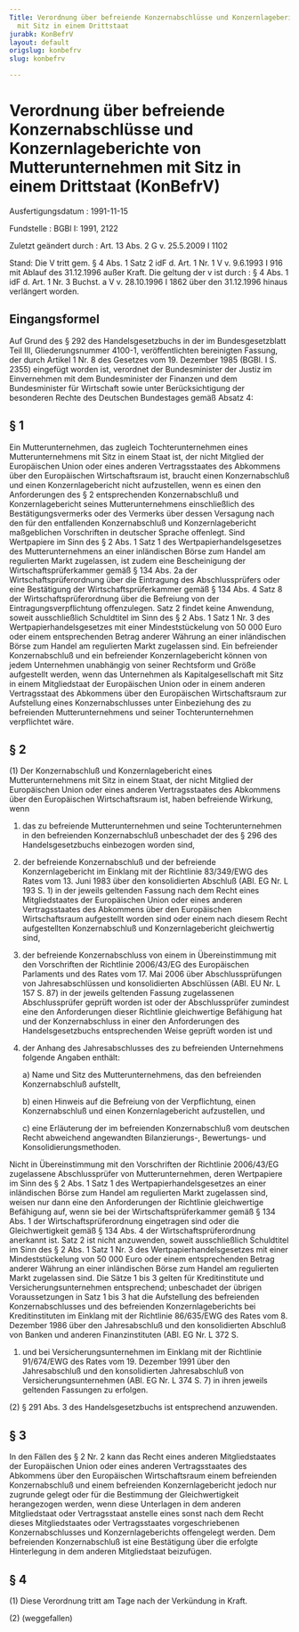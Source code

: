 ```yaml
---
Title: Verordnung über befreiende Konzernabschlüsse und Konzernlageberichte von Mutterunternehmen
  mit Sitz in einem Drittstaat
jurabk: KonBefrV
layout: default
origslug: konbefrv
slug: konbefrv

---
```


# Verordnung über befreiende Konzernabschlüsse und Konzernlageberichte von Mutterunternehmen mit Sitz in einem Drittstaat (KonBefrV)

Ausfertigungsdatum
:   1991-11-15

Fundstelle
:   BGBl I: 1991, 2122

Zuletzt geändert durch
:   Art. 13 Abs. 2 G v. 25.5.2009 I 1102

Stand: Die V tritt gem. § 4 Abs. 1 Satz 2 idF d. Art. 1 Nr. 1 V v. 9.6.1993 I 916 mit Ablauf des 31.12.1996 außer Kraft.
Die geltung der v ist durch
:   § 4 Abs. 1 idF d. Art. 1 Nr. 3 Buchst. a V v. 28.10.1996 I 1862 über den 31.12.1996 hinaus verlängert worden.

## Eingangsformel

Auf Grund des § 292 des Handelsgesetzbuchs in der im Bundesgesetzblatt
Teil III, Gliederungsnummer 4100-1, veröffentlichten bereinigten
Fassung, der durch Artikel 1 Nr. 8 des Gesetzes vom 19. Dezember 1985
(BGBl. I S. 2355) eingefügt worden ist, verordnet der Bundesminister
der Justiz im Einvernehmen mit dem Bundesminister der Finanzen und dem
Bundesminister für Wirtschaft sowie unter Berücksichtigung der
besonderen Rechte des Deutschen Bundestages gemäß Absatz 4:

## § 1

Ein Mutterunternehmen, das zugleich Tochterunternehmen eines
Mutterunternehmens mit Sitz in einem Staat ist, der nicht Mitglied der
Europäischen Union oder eines anderen Vertragsstaates des Abkommens
über den Europäischen Wirtschaftsraum ist, braucht einen
Konzernabschluß und einen Konzernlagebericht nicht aufzustellen, wenn
es einen den Anforderungen des § 2 entsprechenden Konzernabschluß und
Konzernlagebericht seines Mutterunternehmens einschließlich des
Bestätigungsvermerks oder des Vermerks über dessen Versagung nach den
für den entfallenden Konzernabschluß und Konzernlagebericht
maßgeblichen Vorschriften in deutscher Sprache offenlegt. Sind
Wertpapiere im Sinn des § 2 Abs. 1 Satz 1 des
Wertpapierhandelsgesetzes des Mutterunternehmens an einer inländischen
Börse zum Handel am regulierten Markt zugelassen, ist zudem eine
Bescheinigung der Wirtschaftsprüferkammer gemäß § 134 Abs. 2a der
Wirtschaftsprüferordnung über die Eintragung des Abschlussprüfers oder
eine Bestätigung der Wirtschaftsprüferkammer gemäß § 134 Abs. 4 Satz 8
der Wirtschaftsprüferordnung über die Befreiung von der
Eintragungsverpflichtung offenzulegen. Satz 2 findet keine Anwendung,
soweit ausschließlich Schuldtitel im Sinn des § 2 Abs. 1 Satz 1 Nr. 3
des Wertpapierhandelsgesetzes mit einer Mindeststückelung von 50 000
Euro oder einem entsprechenden Betrag anderer Währung an einer
inländischen Börse zum Handel am regulierten Markt zugelassen sind.
Ein befreiender Konzernabschluß und ein befreiender Konzernlagebericht
können von jedem Unternehmen unabhängig von seiner Rechtsform und
Größe aufgestellt werden, wenn das Unternehmen als Kapitalgesellschaft
mit Sitz in einem Mitgliedstaat der Europäischen Union oder in einem
anderen Vertragsstaat des Abkommens über den Europäischen
Wirtschaftsraum zur Aufstellung eines Konzernabschlusses unter
Einbeziehung des zu befreienden Mutterunternehmens und seiner
Tochterunternehmen verpflichtet wäre.

## § 2

(1) Der Konzernabschluß und Konzernlagebericht eines
Mutterunternehmens mit Sitz in einem Staat, der nicht Mitglied der
Europäischen Union oder eines anderen Vertragsstaates des Abkommens
über den Europäischen Wirtschaftsraum ist, haben befreiende Wirkung,
wenn

1.  das zu befreiende Mutterunternehmen und seine Tochterunternehmen in
    den befreienden Konzernabschluß unbeschadet der des § 296 des
    Handelsgesetzbuchs einbezogen worden sind,


2.  der befreiende Konzernabschluß und der befreiende Konzernlagebericht
    im Einklang mit der Richtlinie 83/349/EWG des Rates vom 13. Juni 1983
    über den konsolidierten Abschluß (ABl. EG Nr. L 193 S. 1) in der
    jeweils geltenden Fassung nach dem Recht eines Mitgliedstaates der
    Europäischen Union oder eines anderen Vertragsstaates des Abkommens
    über den Europäischen Wirtschaftsraum aufgestellt worden sind oder
    einem nach diesem Recht aufgestellten Konzernabschluß und
    Konzernlagebericht gleichwertig sind,


3.  der befreiende Konzernabschluss von einem in Übereinstimmung mit den
    Vorschriften der Richtlinie 2006/43/EG des Europäischen Parlaments und
    des Rates vom 17. Mai 2006 über Abschlussprüfungen von
    Jahresabschlüssen und konsolidierten Abschlüssen (ABl. EU Nr. L 157 S.
    87) in der jeweils geltenden Fassung zugelassenen Abschlussprüfer
    geprüft worden ist oder der Abschlussprüfer zumindest eine den
    Anforderungen dieser Richtlinie gleichwertige Befähigung hat und der
    Konzernabschluss in einer den Anforderungen des Handelsgesetzbuchs
    entsprechenden Weise geprüft worden ist und


4.  der Anhang des Jahresabschlusses des zu befreienden Unternehmens
    folgende Angaben enthält:

    a)  Name und Sitz des Mutterunternehmens, das den befreienden
        Konzernabschluß aufstellt,


    b)  einen Hinweis auf die Befreiung von der Verpflichtung, einen
        Konzernabschluß und einen Konzernlagebericht aufzustellen, und


    c)  eine Erläuterung der im befreienden Konzernabschluß vom deutschen
        Recht abweichend angewandten Bilanzierungs-, Bewertungs- und
        Konsolidierungsmethoden.






Nicht in Übereinstimmung mit den Vorschriften der Richtlinie
2006/43/EG zugelassene Abschlussprüfer von Mutterunternehmen, deren
Wertpapiere im Sinn des § 2 Abs. 1 Satz 1 des
Wertpapierhandelsgesetzes an einer inländischen Börse zum Handel am
regulierten Markt zugelassen sind, weisen nur dann eine den
Anforderungen der Richtlinie gleichwertige Befähigung auf, wenn sie
bei der Wirtschaftsprüferkammer gemäß § 134 Abs. 1 der
Wirtschaftsprüferordnung eingetragen sind oder die Gleichwertigkeit
gemäß § 134 Abs. 4 der Wirtschaftsprüferordnung anerkannt ist. Satz 2
ist nicht anzuwenden, soweit ausschließlich Schuldtitel im Sinn des §
2 Abs. 1 Satz 1 Nr. 3 des Wertpapierhandelsgesetzes mit einer
Mindeststückelung von 50 000 Euro oder einem entsprechenden Betrag
anderer Währung an einer inländischen Börse zum Handel am regulierten
Markt zugelassen sind. Die Sätze 1 bis 3 gelten für Kreditinstitute
und Versicherungsunternehmen entsprechend; unbeschadet der übrigen
Voraussetzungen in Satz 1 bis 3 hat die Aufstellung des befreienden
Konzernabschlusses und des befreienden Konzernlageberichts bei
Kreditinstituten im Einklang mit der Richtlinie 86/635/EWG des Rates
vom 8. Dezember 1986 über den Jahresabschluß und den konsolidierten
Abschluß von Banken und anderen Finanzinstituten (ABl. EG Nr. L 372 S.
1) und bei Versicherungsunternehmen im Einklang mit der Richtlinie
91/674/EWG des Rates vom 19. Dezember 1991 über den Jahresabschluß und
den konsolidierten Jahresabschluß von Versicherungsunternehmen (ABl.
EG Nr. L 374 S. 7) in ihren jeweils geltenden Fassungen zu erfolgen.

(2) § 291 Abs. 3 des Handelsgesetzbuchs ist entsprechend anzuwenden.

## § 3

In den Fällen des § 2 Nr. 2 kann das Recht eines anderen
Mitgliedstaates der Europäischen Union oder eines anderen
Vertragsstaates des Abkommens über den Europäischen Wirtschaftsraum
einem befreienden Konzernabschluß und einem befreienden
Konzernlagebericht jedoch nur zugrunde gelegt oder für die Bestimmung
der Gleichwertigkeit herangezogen werden, wenn diese Unterlagen in dem
anderen Mitgliedstaat oder Vertragsstaat anstelle eines sonst nach dem
Recht dieses Mitgliedstaates oder Vertragsstaates vorgeschriebenen
Konzernabschlusses und Konzernlageberichts offengelegt werden. Dem
befreienden Konzernabschluß ist eine Bestätigung über die erfolgte
Hinterlegung in dem anderen Mitgliedstaat beizufügen.

## § 4

(1) Diese Verordnung tritt am Tage nach der Verkündung in Kraft.

(2) (weggefallen)


